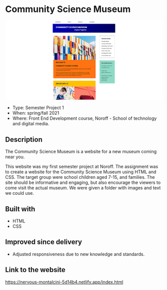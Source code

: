 # Community Science Museum

![Screen shot of project](/images/Community-science-museum-topless_edt1.jpg)

- Type: Semester Project 1
- When: spring/fall 2021
- Where: Front End Development course, Noroff - School of technology and digital media.

## Description

The Community Science Museum is a website for a new museum coming near you.

This website was my first semester project at Noroff. The assignment was to create a website for the Community Science Museum using HTML and CSS. The target group were school children aged 7-15, and families. The site should be informative and engaging, but also encourage the viewers to come visit the actual museum. We were given a folder with images and text we could use.

## Built with

- HTML
- CSS

## Improved since delivery

- Adjusted responsiveness due to new knowledge and standards.

## Link to the website

https://nervous-montalcini-5d14b4.netlify.app/index.html
